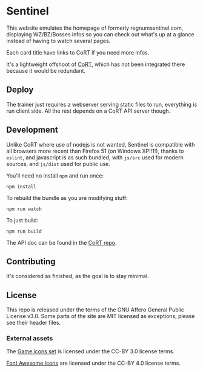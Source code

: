 # Sentinel

This website emulates the homepage of formerly regnumsentinel.com, displaying
WZ/BZ/Bosses infos so you can check out what's up at a glance instead of having
to watch several pages.

Each card title have links to CoRT if you need more infos.

It's a lightweight offshoot of [CoRT](https://github.com/mascaldotfr/CoRT),
which has not been integrated there because it would be redundant.

## Deploy

The trainer just requires a webserver serving static files to run, everything
is run client side. All the rest depends on a CoRT API server though.

## Development

Unlike CoRT where use of nodejs is not wanted, Sentinel is compatible with all
browsers more recent than Firefox 51 (on Windows XP!!1!), thanks to `eslint`,
and javascript is as such bundled, with `js/src` used for modern sources, and
`js/dist` used for public use.

You'll need no install `npm` and run once:

```
npm install
```

To rebuild the bundle as you are modifying stuff:

```
npm run watch
```

To just build:

```
npm run build
```

The API doc can be found in the [CoRT repo](https://github.com/mascaldotfr/CoRT/tree/main/api/bin/sentinel).

## Contributing

It's considered as finished, as the goal is to stay minimal.

## License

   This repo is released under the terms of the GNU Affero General Public
   License v3.0.
   Some parts of the site are MIT licensed as exceptions, please see their
   header files.

### External assets

The [Game icons set](https://game-icons.net/) is licensed
under the CC-BY 3.0 license terms.

[Font Awesome Icons](https://fontawesome.com/license/free) are licensed
under the CC-BY 4.0 license terms.

